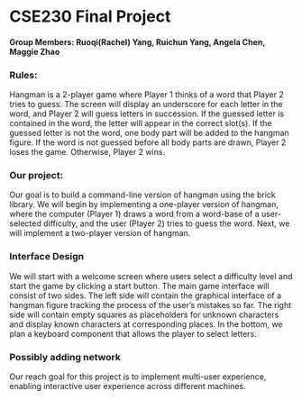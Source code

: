 # CSE230 Final Project
#### Group Members: Ruoqi(Rachel) Yang, Ruichun Yang, Angela Chen, Maggie Zhao

### Rules:
Hangman is a 2-player game where Player 1 thinks of a word that Player 2 tries to guess. The screen will display an underscore for each letter in the word, and Player 2 will guess letters in succession. If the guessed letter is contained in the word, the letter will appear in the correct slot(s). If the guessed letter is not the word, one body part will be added to the hangman figure. If the word is not guessed before all body parts are drawn, Player 2 loses the game. Otherwise, Player 2 wins.

### Our project:
Our goal is to build a command-line version of hangman using the brick library. We will begin by implementing a one-player version of hangman, where the computer (Player 1) draws a word from a word-base of a user-selected difficulty, and the user (Player 2) tries to guess the word. Next, we will implement a two-player version of hangman.

### Interface Design
We will start with a welcome screen where users select a difficulty level and start the game by clicking a start button.
The main game interface will consist of two sides. The left side will contain the graphical interface of a hangman figure tracking the process of the user’s mistakes so far. The right side will contain empty squares as placeholders for unknown characters and display known characters at corresponding places. In the bottom, we plan a keyboard component that allows the player to select letters. 

### Possibly adding network
Our reach goal for this project is to implement multi-user experience, enabling interactive user experience across different machines. 